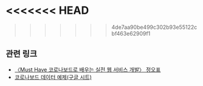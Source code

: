 <<<<<<< HEAD
=======

>>>>>>> 4de7aa90be499c302b93e55122cbf463e62909f1
## 관련 링크

- [〈Must Have 코로나보드로 배우는 실전 웹 서비스 개발〉 정오표](https://docs.google.com/spreadsheets/d/1vYQMB2IqhlgCrSKaHJFDoQsAQlJQpUGPY1_d7-qVong/)
- [코로나보드 데이터 예제(구글 시트)](https://docs.google.com/spreadsheets/d/1z2d4gBO8JSI8SEotnHDKdcq8EQ9X4O5fWPxeUCAqW1c/)
